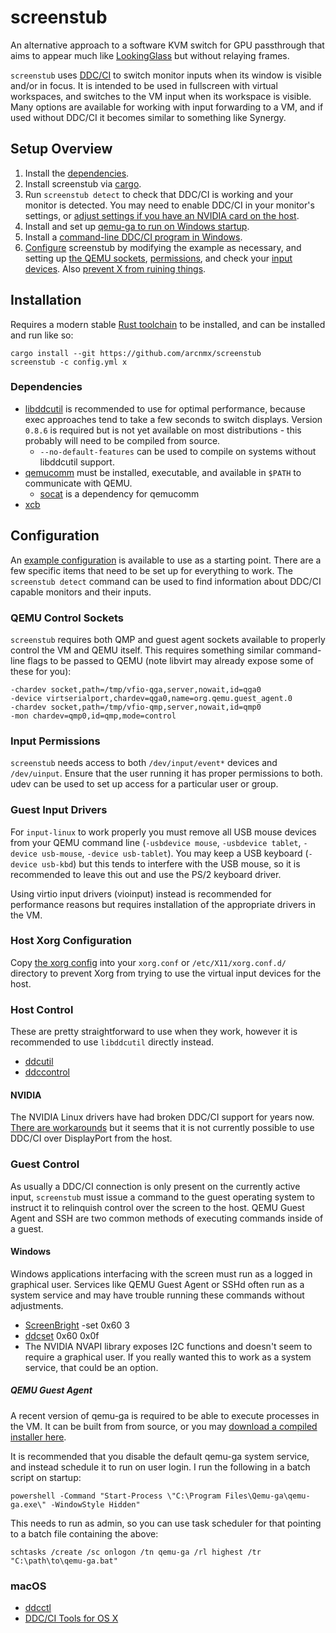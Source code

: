 # screenstub

An alternative approach to a software KVM switch for GPU passthrough that aims
to appear much like [LookingGlass](https://github.com/gnif/LookingGlass) but
without relaying frames.

`screenstub` uses [DDC/CI](https://en.wikipedia.org/wiki/Display_Data_Channel)
to switch monitor inputs when its window is visible and/or in focus. It is
intended to be used in fullscreen with virtual workspaces, and switches to the
VM input when its workspace is visible. Many options are available for working
with input forwarding to a VM, and if used without DDC/CI it becomes similar to
something like Synergy.

## Setup Overview

1. Install the [dependencies](#dependencies).
2. Install screenstub via [cargo](#installation).
3. Run `screenstub detect` to check that DDC/CI is working and your monitor
   is detected. You may need to enable DDC/CI in your monitor's settings, or
   [adjust settings if you have an NVIDIA card on the host](#nvidia).
4. Install and set up [qemu-ga to run on Windows startup](#qemu-guest-agent).
5. Install a [command-line DDC/CI program in Windows](#windows).
6. [Configure](#configuration) screenstub by modifying the example as necessary,
   and setting up [the QEMU sockets](#qemu-control-sockets), [permissions](#input-permissions),
   and check your [input devices](#guest-input-drivers). Also [prevent X from
   ruining things](#host-xorg-configuration).

## Installation

Requires a modern stable [Rust toolchain](https://www.rust-lang.org/en-US/install.html)
to be installed, and can be installed and run like so:

    cargo install --git https://github.com/arcnmx/screenstub
    screenstub -c config.yml x

### Dependencies

- [libddcutil](http://www.ddcutil.com/) is recommended to use for optimal
performance, because exec approaches tend to take a few seconds to switch displays.
Version `0.8.6` is required but is not yet available on most distributions -
this probably will need to be compiled from source.
  - `--no-default-features` can be used to compile on systems without libddcutil
    support.
- [qemucomm](https://github.com/arcnmx/qemucomm/blob/master/qemucomm) must be
  installed, executable, and available in `$PATH` to communicate with QEMU.
  - [socat](http://www.dest-unreach.org/socat/) is a dependency for qemucomm
- [xcb](https://xcb.freedesktop.org/)


## Configuration

An [example configuration](samples/config.yml) is available to use as a starting
point. There are a few specific items that need to be set up for everything to
work. The `screenstub detect` command can be used to find information about
DDC/CI capable monitors and their inputs.

### QEMU Control Sockets

`screenstub` requires both QMP and guest agent sockets available to properly
control the VM and QEMU itself. This requires something similar command-line flags
to be passed to QEMU (note libvirt may already expose some of these for you):

    -chardev socket,path=/tmp/vfio-qga,server,nowait,id=qga0
    -device virtserialport,chardev=qga0,name=org.qemu.guest_agent.0
    -chardev socket,path=/tmp/vfio-qmp,server,nowait,id=qmp0
    -mon chardev=qmp0,id=qmp,mode=control

### Input Permissions

`screenstub` needs access to both `/dev/input/event*` devices and `/dev/uinput`.
Ensure that the user running it has proper permissions to both. udev can be used
to set up access for a particular user or group.

### Guest Input Drivers

For `input-linux` to work properly you must remove all USB mouse devices from
your QEMU command line (`-usbdevice mouse`, `-usbdevice tablet`, `-device usb-mouse`, `-device usb-tablet`).
You may keep a USB keyboard (`-device usb-kbd`) but this tends to interfere with
the USB mouse, so it is recommended to leave this out and use the PS/2 keyboard
driver.

Using virtio input drivers (vioinput) instead is recommended for performance
reasons but requires installation of the appropriate drivers in the VM.

### Host Xorg Configuration

Copy [the xorg config](samples/xorg.conf.d/30-screenstub.conf) into your
`xorg.conf` or `/etc/X11/xorg.conf.d/` directory to prevent Xorg from trying to
use the virtual input devices for the host.

### Host Control

These are pretty straightforward to use when they work, however it is recommended
to use `libddcutil` directly instead.

- [ddcutil](http://www.ddcutil.com/)
- [ddccontrol](https://github.com/ddccontrol/ddccontrol)

#### NVIDIA

The NVIDIA Linux drivers have had broken DDC/CI support for years now.
[There are workarounds](http://www.ddcutil.com/nvidia/) but it seems that it is
not currently possible to use DDC/CI over DisplayPort from the host.


### Guest Control

As usually a DDC/CI connection is only present on the currently active input,
`screenstub` must issue a command to the guest operating system to instruct it
to relinquish control over the screen to the host. QEMU Guest Agent and SSH are
two common methods of executing commands inside of a guest.

#### Windows

Windows applications interfacing with the screen must run as a logged in
graphical user. Services like QEMU Guest Agent or SSHd often run as a system
service and may have trouble running these commands without adjustments.

- [ScreenBright](http://www.overclock.net/forum/44-monitors-displays/1262322-guide-display-control-via-windows-brightness-contrast-etc-ddc-ci.html) -set 0x60 3
- [ddcset](https://github.com/arcnmx/ddcset-c) 0x60 0x0f
- The NVIDIA NVAPI library exposes I2C functions and doesn't seem to require a
graphical user. If you really wanted this to work as a system service, that
could be an option.

##### QEMU Guest Agent

A recent version of qemu-ga is required to be able to execute processes in the
VM. It can be built from from source, or you may [download a compiled installer
here](https://github.com/arcnmx/aur-qemu-guest-agent-windows/releases).

It is recommended that you disable the default qemu-ga system service, and
instead schedule it to run on user login. I run the following in a batch script
on startup:

    powershell -Command "Start-Process \"C:\Program Files\Qemu-ga\qemu-ga.exe\" -WindowStyle Hidden"

This needs to run as admin, so you can use task scheduler for that pointing to
a batch file containing the above:

    schtasks /create /sc onlogon /tn qemu-ga /rl highest /tr "C:\path\to\qemu-ga.bat"

### macOS

- [ddcctl](https://github.com/kfix/ddcctl)
- [DDC/CI Tools for OS X](https://github.com/jontaylor/DDC-CI-Tools-for-OS-X)
